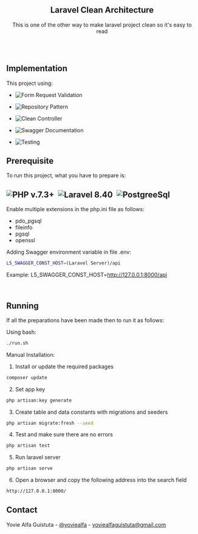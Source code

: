 <br>
<br>

<div align="center">
 <h2 align="center">Laravel Clean Architecture</h2>
 <p align="center">This is one of the other way to make laravel project clean so it's easy to read</p>
</div>

<br />
<br />

## Implementation

This project using:

- ![Form Request Validation](https://img.shields.io/badge/-Form_Request_Validation-0D1117?style=flat)&nbsp;

- ![Repository Pattern](https://img.shields.io/badge/-Repository_Pattern-0D1117?style=flat)&nbsp;

- ![Clean Controller](https://img.shields.io/badge/-Clean_Controller-0D1117?style=flat)&nbsp;

- ![Swagger Documentation](https://img.shields.io/badge/-Swagger_Documentation-0D1117?style=flat)&nbsp;

- ![Testing](https://img.shields.io/badge/-Testing-0D1117?style=flat)&nbsp;


## Prerequisite

To run this project, what you have to prepare is:

![PHP v.7.3+](https://img.shields.io/badge/-PHP_v.7.3+-0D1117?style=flat&logo=php)&nbsp;
![Laravel 8.40](https://img.shields.io/badge/-Laravel_8.40+-0D1117?style=flat&logo=laravel)&nbsp;
![PostgreeSql](https://img.shields.io/badge/-PostgreeSql-0D1117?style=flat&logo=postgresql)&nbsp;
- 

Enable multiple extensions in the php.ini file as follows:
- pdo_pgsql
- fileinfo 
- pgsql 
- openssl 

Adding Swagger environment variable in file .env:
 ```sh
 L5_SWAGGER_CONST_HOST=(Laravel Server)/api
 ```
Example: L5_SWAGGER_CONST_HOST=http://127.0.0.1:8000/api


<br>

## Running 
If all the preparations have been made then to run it as follows:

Using bash:
 ```sh
 ./run.sh
 ```

Manual Installation:
1. Install or update the required packages
  ```sh
  composer update
  ```

2. Set app key
  ```sh
  php artisan:key generate
  ```

3. Create table and data constants with migrations and seeders
  ```sh
  php artisan migrate:fresh --seed
  ```

4. Test and make sure there are no errors
  ```sh
  php artisan test
  ```

5. Run laravel server
  ```sh
  php artisan serve
  ```

6. Open a browser and copy the following address into the search field
  ```sh
  http://127.0.0.1:8000/
  ```

## Contact

Yovie Alfa Guistuta - [@yoviealfa](https://www.instagram.com/yoviealfa/) - yoviealfaguistuta@gmail.com

